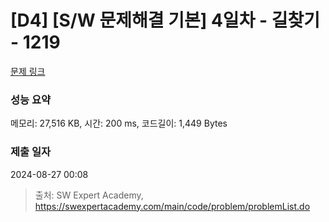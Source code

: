 # [D4] [S/W 문제해결 기본] 4일차 - 길찾기 - 1219 

[문제 링크](https://swexpertacademy.com/main/code/problem/problemDetail.do?contestProbId=AV14geLqABQCFAYD) 

### 성능 요약

메모리: 27,516 KB, 시간: 200 ms, 코드길이: 1,449 Bytes

### 제출 일자

2024-08-27 00:08



> 출처: SW Expert Academy, https://swexpertacademy.com/main/code/problem/problemList.do